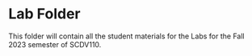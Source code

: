 # Lab Folder

This folder will contain all the student materials for the Labs for the Fall
2023 semester of SCDV110.
